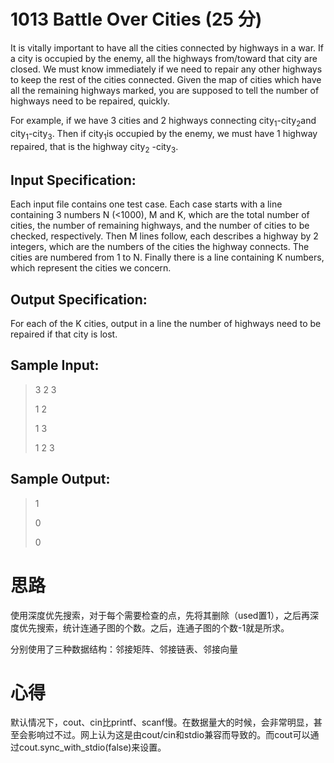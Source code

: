 # 1013 Battle Over Cities (25 分)
It is vitally important to have all the cities connected by highways in a war. If a city is occupied by the enemy, all the highways from/toward that city are closed. We must know immediately if we need to repair any other highways to keep the rest of the cities connected. Given the map of cities which have all the remaining highways marked, you are supposed to tell the number of highways need to be repaired, quickly.

For example, if we have 3 cities and 2 highways connecting city<sub>​1</sub>-city<sub>​2</sub>and city<sub>​1</sub>-city<sub>​3</sub>. Then if city<sub>1</sub>is occupied by the enemy, we must have 1 highway repaired, that is the highway city<sub>2</sub>
​​-city<sub>3</sub>.

## Input Specification:
Each input file contains one test case. Each case starts with a line containing 3 numbers N (<1000), M and K, which are the total number of cities, the number of remaining highways, and the number of cities to be checked, respectively. Then M lines follow, each describes a highway by 2 integers, which are the numbers of the cities the highway connects. The cities are numbered from 1 to N. Finally there is a line containing K numbers, which represent the cities we concern.

## Output Specification:
For each of the K cities, output in a line the number of highways need to be repaired if that city is lost.

## Sample Input:
>3 2 3
>
>1 2
>
>1 3
>
>1 2 3

## Sample Output:
>1
>
>0
>
>0

# 思路
使用深度优先搜索，对于每个需要检查的点，先将其删除（used置1），之后再深度优先搜索，统计连通子图的个数。之后，连通子图的个数-1就是所求。

分别使用了三种数据结构：邻接矩阵、邻接链表、邻接向量
# 心得
默认情况下，cout、cin比printf、scanf慢。在数据量大的时候，会非常明显，甚至会影响过不过。网上认为这是由cout/cin和stdio兼容而导致的。而cout可以通过cout.sync_with_stdio(false)来设置。
